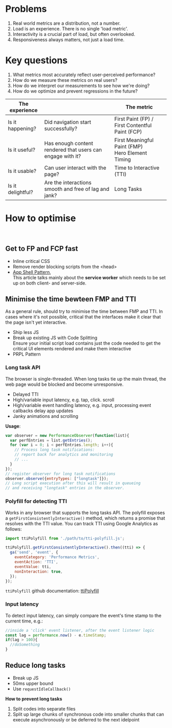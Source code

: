 # Problems

1. Real world metrics are a distribution, not a number.
2. Load is an experience. There is no single 'load metric'.
3. Interactivity is a crucial part of load, but often overlooked.
4. Responsiveness always matters, not just a load time.

# Key questions

1. What metrics most accurately reflect user-perceived performance?
2. How do we measure these metrics on real users?
3. How do we interpret our measurements to see how we're doing?
4. How do we optimize and prevent regressions in the future?

| The experience |   | The metric |
| -------------- | ---- | ---------- |
| Is it happening? | Did navigation start successfully? | First Paint (FP) / First Contentful Paint (FCP) |
| Is it useful? | Has enough content rendered that users can engage with it? | First Meaningful Paint (FMP) <br> Hero Element Timing |
| Is it usable? | Can user interact with the page? | Time to Interactive (TTI) |
| Is it delightful? | Are the interactions smooth and free of lag and jank? | Long Tasks |

# How to optimise
<br>

## Get to FP and FCP fast

+ Inline critical CSS
+ Remove render blocking scripts from the &lt;head>
+ [App Shell Pattern](https://developers.google.com/web/updates/2015/11/app-shell#top_of_page),<br>This article talks mainly about the **service worker** which needs to be set up on both client- and server-side.

## Minimise the time bewteen FMP and TTI

As a general rule, should try to minimise the time between FMP and TTI. In cases where it's not possible, critical that the interfaces make it clear that the page isn't yet interactive.

+ Ship less JS
+ Break up existing JS with Code Splitting <br> Ensure your initial script load contains just the code needed to get the critical UI elements rendered and make them interactive
+ PRPL Pattern

### Long task API
The browser is single-threaded. When long tasks tie up the main thread, the web page would be blocked and become unresponsive.

+ Delayed TTI
+ High/variable input latency, e.g. tap, click. scroll
+ High/variable event handling latency, e.g. input, processing event callbacks delay app updates
+ Janky animations and scrolling

**Usage**:
```js
var observer = new PerformanceObserver(function(list){
  var perfEntries = list.getEntries();
  for (var i = 0; i < perfEntries.length; i++){
    // Process long task notifications:
    // report back for analytics and monitoring
    // ...
  }
});
// register observer for long task notifications
observer.observe({entryTypes: ["longtask"]});
// Long script execution after this will result in queueing
// and receiving "longtask" entries in the observer.
```


### Polyfill for detecting TTI
Works in any browser that supports the long tasks API.
The polyfill exposes a `getFirstConsistentlyInteractive()` method, which returns a promise that resolves with the TTI value. You can track TTI using Google Analytics as follows:
```js
import ttiPolyfill from './path/to/tti-polyfill.js';

ttiPolyfill.getFirstConsistentlyInteractive().then((tti) => {
  ga('send', 'event', {
    eventCategory: 'Performance Metrics',
    eventAction: 'TTI',
    eventValue: tti,
    nonInteraction: true,
  });
});
```
`ttiPolyfill` github documentation: [ttiPolyfill](https://github.com/GoogleChromeLabs/tti-polyfill)

### Input latency
To detect input latency, can simply compare the event's time stamp to the current time, e.g.:
```js
//inside a 'click' event listener, after the event listener logic
const lag = performance.now() - e.timeStamp;
if(lag > 100){
  //doSomething
}
```

## Reduce long tasks

+ Break up JS
+ 50ms upper bound
+ Use `requestIdleCallback()`

**How to prevent long tasks**
1. Split codes into separate files
2. Split up large chunks of synchronous code into smaller chunks that can execute asynchronously or be deferred to the next idelpoint